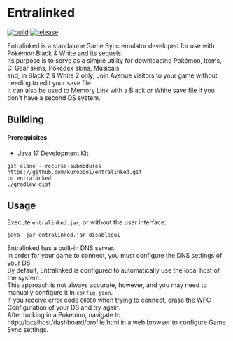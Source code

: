 # Entralinked
[![build](https://github.com/kuroppoi/entralinked/actions/workflows/dist-upload-artifact.yml/badge.svg)](https://github.com/kuroppoi/entralinked/actions)
[![release](https://img.shields.io/github/v/release/kuroppoi/entralinked?labelColor=30373D&label=Release&logoColor=959DA5&logo=github)](https://github.com/kuroppoi/entralinked/releases/latest)

Entralinked is a standalone Game Sync emulator developed for use with Pokémon Black & White and its sequels.\
Its purpose is to serve as a simple utility for downloading Pokémon, Items, C-Gear skins, Pokédex skins, Musicals\
and, in Black 2 & White 2 only, Join Avenue visitors to your game without needing to edit your save file.\
It can also be used to Memory Link with a Black or White save file if you don't have a second DS system.

## Building

#### Prerequisites

- Java 17 Development Kit

```
git clone --recurse-submodules https://github.com/kuroppoi/entralinked.git
cd entralinked
./gradlew dist
```

## Usage

Execute `entralinked.jar`, or without the user interface:
```
java -jar entralinked.jar disablegui
```
Entralinked has a built-in DNS server.\
In order for your game to connect, you must configure the DNS settings of your DS.\
By default, Entralinked is configured to automatically use the local host of the system.\
This approach is not always accurate, however, and you may need to manually configure it in `config.json`.\
If you receive error code `60000` when trying to connect, erase the WFC Configuration of your DS and try again.\
After tucking in a Pokémon, navigate to http://localhost/dashboard/profile.html in a web browser to configure Game Sync settings.
